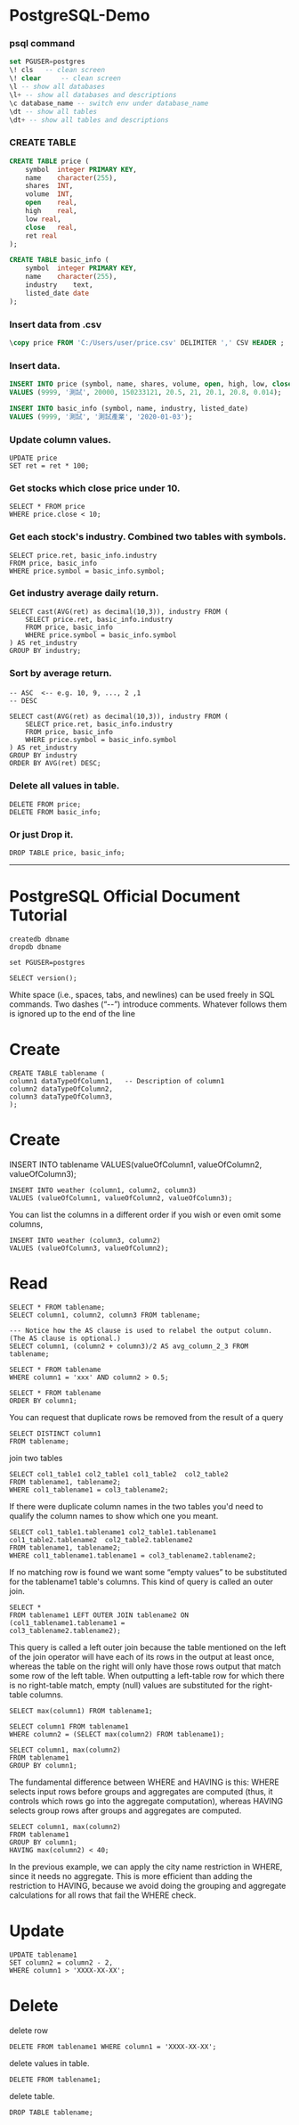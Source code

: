 # PostgreSQL-Demo

### psql command
```SQL
set PGUSER=postgres
\! cls   -- clean screen
\! clear     -- clean screen
\l -- show all databases
\l+ -- show all databases and descriptions
\c database_name -- switch env under database_name
\dt -- show all tables
\dt+ -- show all tables and descriptions
```

### CREATE TABLE

```SQL
CREATE TABLE price (
	symbol 	integer PRIMARY KEY,
	name	character(255),
	shares	INT,
	volume	INT,
	open	real,
	high	real,
	low	real,
	close	real,
	ret	real
);

CREATE TABLE basic_info (
	symbol 	integer PRIMARY KEY,
	name	character(255),
	industry    text,
	listed_date date
);
```

### Insert data from .csv
```SQL
\copy price FROM 'C:/Users/user/price.csv' DELIMITER ',' CSV HEADER ;
```


### Insert data.
```SQL
INSERT INTO price (symbol, name, shares, volume, open, high, low, close, ret)
VALUES (9999, '測試', 20000, 150233121, 20.5, 21, 20.1, 20.8, 0.014);

INSERT INTO basic_info (symbol, name, industry, listed_date)
VALUES (9999, '測試', '測試產業', '2020-01-03');
```

### Update column values.
```sql=
UPDATE price
SET ret = ret * 100;
```


### Get stocks which close price under 10. 
```sql=
SELECT * FROM price
WHERE price.close < 10;
```

### Get each stock's industry. Combined two tables with symbols.
```sql=
SELECT price.ret, basic_info.industry
FROM price, basic_info
WHERE price.symbol = basic_info.symbol;
```

### Get industry average daily return.
```sql=
SELECT cast(AVG(ret) as decimal(10,3)), industry FROM (
	SELECT price.ret, basic_info.industry
	FROM price, basic_info
	WHERE price.symbol = basic_info.symbol
) AS ret_industry
GROUP BY industry;
```

### Sort by average return.
#### 
```sql=
-- ASC  <-- e.g. 10, 9, ..., 2 ,1
-- DESC 

SELECT cast(AVG(ret) as decimal(10,3)), industry FROM (
	SELECT price.ret, basic_info.industry
	FROM price, basic_info
	WHERE price.symbol = basic_info.symbol
) AS ret_industry
GROUP BY industry
ORDER BY AVG(ret) DESC;
```

### Delete all values in table.
```sql=
DELETE FROM price;
DELETE FROM basic_info;
```

### Or just Drop it.

```sql=
DROP TABLE price, basic_info;
```

---

# PostgreSQL Official Document Tutorial

```sql=
createdb dbname
dropdb dbname

set PGUSER=postgres

SELECT version();
```

White space (i.e., spaces, tabs, and newlines) can be used freely in SQL commands.
Two dashes (“--”) introduce comments. Whatever follows them is ignored up to the end of the line


# Create
```sql=
CREATE TABLE tablename (
column1 dataTypeOfColumn1,   -- Description of column1
column2 dataTypeOfColumn2,
column3 dataTypeOfColumn3,
);
```



# Create
INSERT INTO tablename VALUES(valueOfColumn1, valueOfColumn2, valueOfColumn3);
```sql=
INSERT INTO weather (column1, column2, column3)
VALUES (valueOfColumn1, valueOfColumn2, valueOfColumn3);
```

You can list the columns in a different order if you wish or even omit some columns,
```sql=
INSERT INTO weather (column3, column2)
VALUES (valueOfColumn3, valueOfColumn2);
```

# Read
```sql=
SELECT * FROM tablename;
SELECT column1, column2, column3 FROM tablename;
```

```sql=
--- Notice how the AS clause is used to relabel the output column. (The AS clause is optional.)
SELECT column1, (column2 + column3)/2 AS avg_column_2_3 FROM tablename;
```

```sql=
SELECT * FROM tablename
WHERE column1 = 'xxx' AND column2 > 0.5;
```

```sql=
SELECT * FROM tablename
ORDER BY column1;
```

You can request that duplicate rows be removed from the result of a query
```sql=
SELECT DISTINCT column1
FROM tablename;
```

join two tables
```sql=
SELECT col1_table1 col2_table1 col1_table2  col2_table2
FROM tablename1, tablename2;
WHERE col1_tablename1 = col3_tablename2;
```

If there were duplicate column names in the two tables you'd need to qualify the column names to show which one you meant.
```sql=
SELECT col1_table1.tablename1 col2_table1.tablename1 col1_table2.tablename2  col2_table2.tablename2
FROM tablename1, tablename2;
WHERE col1_tablename1.tablename1 = col3_tablename2.tablename2;
```

If no matching row is found we want some “empty values” to be substituted for the tablename1 table's columns. This kind of query is called an outer join.

```sql=
SELECT *
FROM tablename1 LEFT OUTER JOIN tablename2 ON (col1_tablename1.tablename1 =
col3_tablename2.tablename2);
```

This query is called a left outer join because the table mentioned on the left of the join operator will have
each of its rows in the output at least once, whereas the table on the right will only have those rows output
that match some row of the left table. When outputting a left-table row for which there is no right-table
match, empty (null) values are substituted for the right-table columns.


```sql=
SELECT max(column1) FROM tablename1;

SELECT column1 FROM tablename1
WHERE column2 = (SELECT max(column2) FROM tablename1);
```

```sql=
SELECT column1, max(column2)
FROM tablename1
GROUP BY column1;
```

The fundamental difference between WHERE and HAVING is this: WHERE selects input rows before groups
and aggregates are computed (thus, it controls which rows go into the aggregate computation), whereas
HAVING selects group rows after groups and aggregates are computed.

```sql=
SELECT column1, max(column2)
FROM tablename1
GROUP BY column1;
HAVING max(column2) < 40;
```

In the previous example, we can apply the city name restriction in WHERE, since it needs no aggregate.
This is more efficient than adding the restriction to HAVING, because we avoid doing the grouping and
aggregate calculations for all rows that fail the WHERE check.


# Update
```sql=
UPDATE tablename1
SET column2 = column2 - 2,
WHERE column1 > 'XXXX-XX-XX';
```

# Delete

delete row
```sql=
DELETE FROM tablename1 WHERE column1 = 'XXXX-XX-XX';
```

delete values in table.
```sql=
DELETE FROM tablename1;
```

delete table.
```sql=
DROP TABLE tablename;
```
